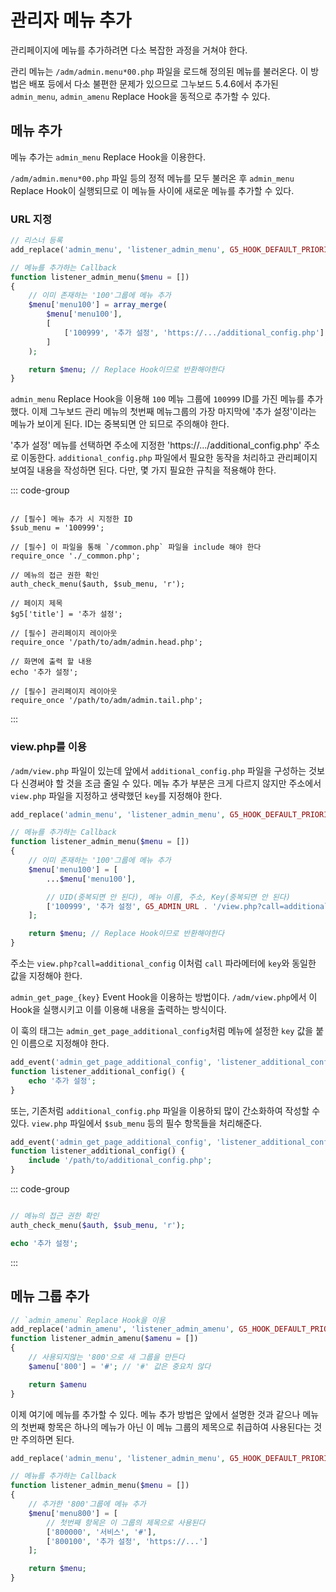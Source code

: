 # 관리자 메뉴 추가

관리페이지에 메뉴를 추가하려면 다소 복잡한 과정을 거쳐야 한다.

관리 메뉴는 `/adm/admin.menu*00.php` 파일을 로드해 정의된 메뉴를 불러온다. 이 방법은 배포 등에서 다소 불편한 문제가 있으므로 그누보드 5.4.6에서 추가된 `admin_menu`, `admin_amenu` Replace Hook을 동적으로 추가할 수 있다.

## 메뉴 추가

메뉴 추가는 `admin_menu` Replace Hook을 이용한다.

`/adm/admin.menu*00.php` 파일 등의 정적 메뉴를 모두 불러온 후 `admin_menu` Replace Hook이 실행되므로 이 메뉴들 사이에 새로운 메뉴를 추가할 수 있다.


### URL 지정
```php
// 리스너 등록
add_replace('admin_menu', 'listener_admin_menu', G5_HOOK_DEFAULT_PRIORITY, 1);

// 메뉴를 추가하는 Callback
function listener_admin_menu($menu = [])
{
    // 이미 존재하는 '100'그룹에 메뉴 추가
    $menu['menu100'] = array_merge(
        $menu['menu100'],
        [
            ['100999', '추가 설정', 'https://.../additional_config.php']
        ]
    );

    return $menu; // Replace Hook이므로 반환해야한다
}
```
`admin_menu` Replace Hook을 이용해 `100` 메뉴 그룹에 `100999` ID를 가진 메뉴를 추가했다. 이제 그누보드 관리 메뉴의 첫번째 메뉴그룹의 가장 마지막에 '추가 설정'이라는 메뉴가 보이게 된다. ID는 중복되면 안 되므로 주의해야 한다.

'추가 설정' 메뉴를 선택하면 주소에 지정한 'https://.../additional_config.php' 주소로 이동한다. `additional_config.php` 파일에서 필요한 동작을 처리하고 관리페이지 보여질 내용을 작성하면 된다. 다만, 몇 가지 필요한 규칙을 적용해야 한다.

::: code-group
```php{1-2,4-5,13-14,19-20} [additional_config.php]

// [필수] 메뉴 추가 시 지정한 ID
$sub_menu = '100999';

// [필수] 이 파일을 통해 `/common.php` 파일을 include 해야 한다
require_once './_common.php';

// 메뉴의 접근 권한 확인
auth_check_menu($auth, $sub_menu, 'r');

// 페이지 제목
$g5['title'] = '추가 설정';

// [필수] 관리페이지 레이아웃
require_once '/path/to/adm/admin.head.php';

// 화면에 출력 할 내용
echo '추가 설정';

// [필수] 관리페이지 레이아웃
require_once '/path/to/adm/admin.tail.php';
```
:::

### view.php를 이용

`/adm/view.php` 파일이 있는데 앞에서 `additional_config.php` 파일을 구성하는 것보다 신경써야 할 것을 조금 줄일 수 있다. 메뉴 추가 부분은 크게 다르지 않지만 주소에서 `view.php` 파일을 지정하고 생략했던 `key`를 지정해야 한다.

```php
add_replace('admin_menu', 'listener_admin_menu', G5_HOOK_DEFAULT_PRIORITY, 1);

// 메뉴를 추가하는 Callback
function listener_admin_menu($menu = [])
{
	// 이미 존재하는 '100'그룹에 메뉴 추가
	$menu['menu100'] = [
	    ...$menu['menu100'],

        // UID(중복되면 안 된다), 메뉴 이름, 주소, Key(중복되면 안 된다)
    	['100999', '추가 설정', G5_ADMIN_URL . '/view.php?call=additional_config', 'additional_config']
	];

    return $menu; // Replace Hook이므로 반환해야한다
}
```

주소는 `view.php?call=additional_config` 이처럼 `call` 파라메터에 `key`와 동일한 값을 지정해야 한다.

`admin_get_page_{key}` Event Hook을 이용하는 방법이다. `/adm/view.php`에서 이 Hook을 실행시키고 이를 이용해 내용을 출력하는 방식이다.

이 훅의 태그는 `admin_get_page_additional_config`처럼 메뉴에 설정한 `key` 값을 붙인 이름으로 지정해야 한다.

```php
add_event('admin_get_page_additional_config', 'listener_additional_config');
function listener_additional_config() {
	echo '추가 설정';
}
```

또는, 기존처럼 `additional_config.php` 파일을 이용하되 많이 간소화하여 작성할 수 있다. `view.php` 파일에서 `$sub_menu` 등의 필수 항목들을 처리해준다.

```php
add_event('admin_get_page_additional_config', 'listener_additional_config');
function listener_additional_config() {
	include '/path/to/additional_config.php';
}
```

::: code-group
```php [additional_config.php]

// 메뉴의 접근 권한 확인
auth_check_menu($auth, $sub_menu, 'r');

echo '추가 설정';
```
:::

## 메뉴 그룹 추가

```php
// `admin_amenu` Replace Hook을 이용
add_replace('admin_amenu', 'listener_admin_amenu', G5_HOOK_DEFAULT_PRIORITY, 1);
function listener_admin_amenu($amenu = [])
{
	// 사용되지않는 '800'으로 새 그룹을 만든다
    $amenu['800'] = '#'; // '#' 값은 중요치 않다

    return $amenu
}
```

이제 여기에 메뉴를 추가할 수 있다. 메뉴 추가 방법은 앞에서 설명한 것과 같으나 메뉴의 첫번째 항목은 하나의 메뉴가 아닌 이 메뉴 그룹의 제목으로 취급하여 사용된다는 것만 주의하면 된다.

```php
add_replace('admin_menu', 'listener_admin_menu', G5_HOOK_DEFAULT_PRIORITY, 1);

// 메뉴를 추가하는 Callback
function listener_admin_menu($menu = [])
{
	// 추가한 '800'그룹에 메뉴 추가
	$menu['menu800'] = [
    	// 첫번째 항목은 이 그룹의 제목으로 사용된다
	    ['800000', '서비스', '#'],
    	['800100', '추가 설정', 'https://...']
	];

    return $menu;
}
```
